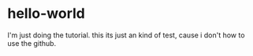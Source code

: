 # hello-world
I'm just doing the tutorial. 
this its just an kind of test, cause i don't how to use the github.






